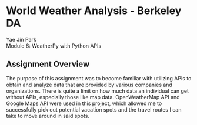 # World Weather Analysis - Berkeley DA
Yae Jin Park\
Module 6: WeatherPy with Python APIs

## Assignment Overview
The purpose of this assignment was to become familiar with utilizing APIs to obtain and analyze data that are provided by various companies and organizations. There is quite a limit on how much data an individual can get without APIs, especially those like map data. OpenWeatherMap API and Google Maps API were used in this project, which allowed me to successfully pick out potential vacation spots and the travel routes I can take to move around in said spots. 
